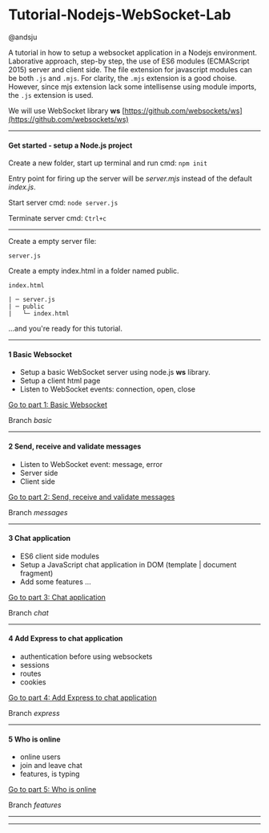 # Tutorial-Nodejs-WebSocket-Lab
@andsju

A tutorial in how to setup a websocket application in a Nodejs environment. Laborative approach, step-by step, the use of ES6 modules (ECMAScript 2015) server and client side. 
The file extension for javascript modules can be both ```.js``` and ```.mjs```. For clarity, the ```.mjs``` extension is a good choise. However, since mjs extension lack some intellisense using module imports, the ```.js``` extension is used.

We will use WebSocket library **ws** 
[https://github.com/websockets/ws](https://github.com/websockets/ws)

***

#### Get started - setup a Node.js project
Create a new folder, start up terminal and run cmd:
```npm init```

Entry point for firing up the server will be *server.mjs* instead of the default *index.js*.


Start server cmd:
```node server.js```  

Terminate server cmd:
```Ctrl+c```

***

Create a empty server file:

```server.js```

Create a empty index.html in a folder named public.

```index.html```

```
| ─ server.js
| ─ public
|   └─ index.html
```

...and you're ready for this tutorial.

***

#### 1 Basic Websocket
- Setup a basic WebSocket server using node.js **ws** library.
- Setup a client html page
- Listen to WebSocket events: connection, open, close

[Go to part 1: Basic Websocket](part-1.md)

Branch *basic*
***

#### 2 Send, receive and validate messages
- Listen to WebSocket event: message, error
- Server side
- Client side

[Go to part 2: Send, receive and validate messages](part-2.md)

Branch *messages*
***

#### 3 Chat application
- ES6 client side modules 
- Setup a JavaScript chat application in DOM (template | document fragment)
- Add some features ...

[Go to part 3: Chat application](part-3.md)

Branch *chat*
***

#### 4 Add Express to chat application
- authentication before using websockets
- sessions
- routes
- cookies

[Go to part 4: Add Express to chat application](part-4.md)

Branch *express*
***

#### 5 Who is online
- online users
- join and leave chat
- features, is typing

[Go to part 5: Who is online](part-5.md)

Branch *features*

***
***